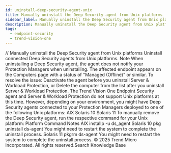 ```yaml
---
id: uninstall-deep-security-agent-unix
title: Manually uninstall the Deep Security agent from Unix platforms
sidebar_label: Manually uninstall the Deep Security agent from Unix platforms
description: Manually uninstall the Deep Security agent from Unix platforms
tags:
  - endpoint-security
  - trend-vision-one
---
```


/*<![CDATA[*/ $('#title').html($('meta[name=map-description]').attr('content')); /*]]>*/ Manually uninstall the Deep Security agent from Unix platforms Uninstall connected Deep Security agents from Unix platforms. Note When uninstalling a Deep Security agent, the agent does not notify your Protection Managers when uninstalling. The affected endpoint appears on the Computers page with a status of "Managed (Offline)" or similar. To resolve the issue: Deactivate the agent before you uninstall Server & Workload Protection, or Delete the computer from the list after you uninstall Server & Workload Protection. The Trend Vision One Endpoint Security agent and Server & Workload Protection do not support Unix platforms at this time. However, depending on your environment, you might have Deep Security agents connected to your Protection Managers deployed to one of the following Unix platforms: AIX Solaris 10 Solaris 11 To manually remove the Deep Security agent, run the respective command for your Unix platform: Platform Command Notes AIX installp -u ds_agent Solaris 10 pkg uninstall ds-agent You might need to restart the system to complete the uninstall process. Solaris 11 pkgrm ds-agent You might need to restart the system to complete the uninstall process. © 2025 Trend Micro Incorporated. All rights reserved.Search Knowledge Base